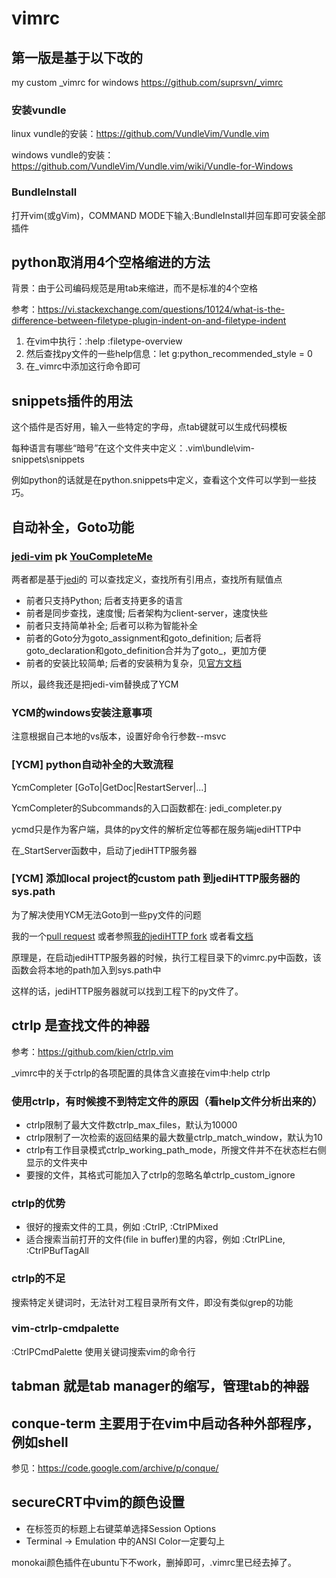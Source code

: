 # vimrc
## 第一版是基于以下改的
my custom _vimrc for windows
https://github.com/suprsvn/_vimrc

### 安装vundle
linux vundle的安装：https://github.com/VundleVim/Vundle.vim

windows vundle的安装：https://github.com/VundleVim/Vundle.vim/wiki/Vundle-for-Windows

### BundleInstall
打开vim(或gVim)，COMMAND MODE下输入:BundleInstall并回车即可安装全部插件

## python取消用4个空格缩进的方法
背景：由于公司编码规范是用tab来缩进，而不是标准的4个空格

参考：https://vi.stackexchange.com/questions/10124/what-is-the-difference-between-filetype-plugin-indent-on-and-filetype-indent

1. 在vim中执行：:help :filetype-overview
2. 然后查找py文件的一些help信息：let g:python_recommended_style = 0
3. 在_vimrc中添加这行命令即可

## snippets插件的用法

这个插件是否好用，输入一些特定的字母，点tab键就可以生成代码模板

每种语言有哪些“暗号”在这个文件夹中定义：.vim\bundle\vim-snippets\snippets

例如python的话就是在python.snippets中定义，查看这个文件可以学到一些技巧。

## 自动补全，Goto功能

### [jedi-vim](https://github.com/davidhalter/jedi-vim) pk [YouCompleteMe](https://github.com/Valloric/YouCompleteMe)

两者都是基于[jedi](https://github.com/davidhalter/jedi)的
可以查找定义，查找所有引用点，查找所有赋值点

* 前者只支持Python; 后者支持更多的语言
* 前者是同步查找，速度慢; 后者架构为client-server，速度快些
* 前者只支持简单补全; 后者可以称为智能补全
* 前者的Goto分为goto_assignment和goto_definition; 后者将goto_declaration和goto_definition合并为了goto_，更加方便
* 前者的安装比较简单; 后者的安装稍为复杂，见[官方文档](https://github.com/Valloric/YouCompleteMe#installation)

所以，最终我还是把jedi-vim替换成了YCM

### YCM的windows安装注意事项

注意根据自己本地的vs版本，设置好命令行参数--msvc 

### [YCM] python自动补全的大致流程

YcmCompleter [GoTo|GetDoc|RestartServer|...]

YcmCompleter的Subcommands的入口函数都在: jedi_completer.py

ycmd只是作为客户端，具体的py文件的解析定位等都在服务端jediHTTP中

在\_StartServer函数中，启动了jediHTTP服务器

### [YCM] 添加local project的custom path 到jediHTTP服务器的sys.path

为了解决使用YCM无法Goto到一些py文件的问题

我的一个[pull request](https://github.com/vheon/JediHTTP/pull/49)
或者参照[我的jediHTTP fork](https://github.com/xiaoyaoliu/JediHTTP/tree/python_config)
或者看[文档](https://github.com/xiaoyaoliu/JediHTTP/tree/python_config#python-config)

原理是，在启动jediHTTP服务器的时候，执行工程目录下的vimrc.py中函数，该函数会将本地的path加入到sys.path中

这样的话，jediHTTP服务器就可以找到工程下的py文件了。

##	ctrlp 是查找文件的神器 
参考：https://github.com/kien/ctrlp.vim

_vimrc中的关于ctrlp的各项配置的具体含义直接在vim中:help ctrlp

### 使用ctrlp，有时候搜不到特定文件的原因（看help文件分析出来的）
* ctrlp限制了最大文件数ctrlp_max_files，默认为10000
* ctrlp限制了一次检索的返回结果的最大数量ctrlp_match_window，默认为10
* ctrlp有工作目录模式ctrlp_working_path_mode，所搜文件并不在状态栏右侧显示的文件夹中
* 要搜的文件，其格式可能加入了ctrlp的忽略名单ctrlp_custom_ignore

### ctrlp的优势
* 很好的搜索文件的工具，例如 :CtrlP, :CtrlPMixed
* 适合搜索当前打开的文件(file in buffer)里的内容，例如 :CtrlPLine, :CtrlPBufTagAll

### ctrlp的不足
搜索特定关键词时，无法针对工程目录所有文件，即没有类似grep的功能

### vim-ctrlp-cmdpalette
:CtrlPCmdPalette 使用关键词搜索vim的命令行

##  tabman 就是tab manager的缩写，管理tab的神器

## conque-term 主要用于在vim中启动各种外部程序，例如shell
参见：https://code.google.com/archive/p/conque/

## secureCRT中vim的颜色设置

- 在标签页的标题上右键菜单选择Session Options
- Terminal -> Emulation 中的ANSI Color一定要勾上

monokai颜色插件在ubuntu下不work，删掉即可，.vimrc里已经去掉了。
